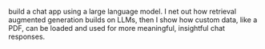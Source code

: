 build a chat app using a large language model. I net out how retrieval augmented generation builds on LLMs, then I show how custom data, like a PDF, can be loaded and used for more meaningful, insightful chat responses.
